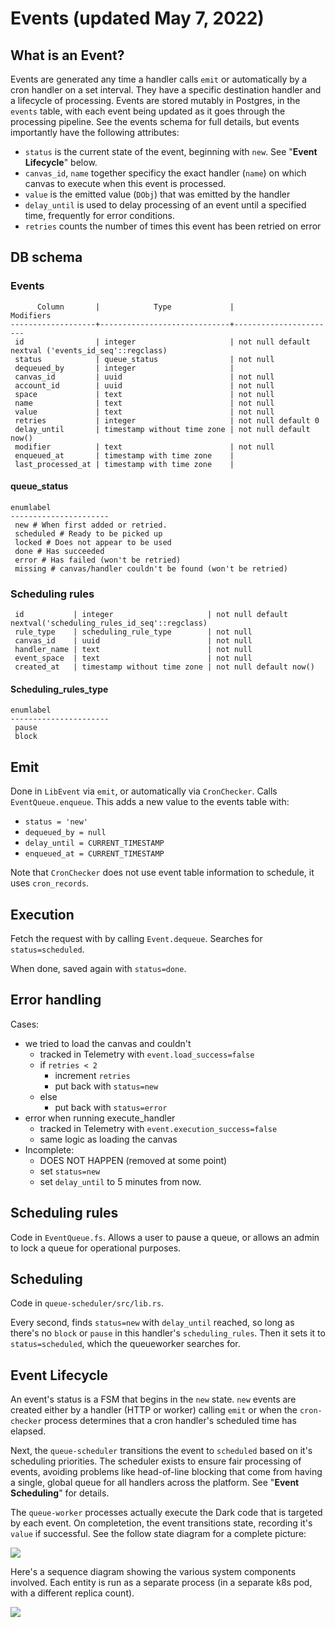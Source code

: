 # Events (updated May 7, 2022)

## What is an Event?

Events are generated any time a handler calls `emit` or automatically by a cron
handler on a set interval. They have a specific destination handler and a
lifecycle of processing. Events are stored mutably in Postgres, in the `events`
table, with each event being updated as it goes through the processing
pipeline. See the events schema for full details, but events importantly have
the following attributes:

- `status` is the current state of the event, beginning with `new`. See
  "**Event Lifecycle**" below.
- `canvas_id`, `name` together specificy the exact handler (`name`) on which
  canvas to execute when this event is processed.
- `value` is the emitted value (`DObj`) that was emitted by the handler
- `delay_until` is used to delay processing of an event until a specified time,
  frequently for error conditions.
- `retries` counts the number of times this event has been retried on error

## DB schema

### Events

```
      Column       |            Type             |                      Modifiers
-------------------+-----------------------------+-----------------------
 id                | integer                     | not null default nextval ('events_id_seq'::regclass)
 status            | queue_status                | not null
 dequeued_by       | integer                     |
 canvas_id         | uuid                        | not null
 account_id        | uuid                        | not null
 space             | text                        | not null
 name              | text                        | not null
 value             | text                        | not null
 retries           | integer                     | not null default 0
 delay_until       | timestamp without time zone | not null default now()
 modifier          | text                        | not null
 enqueued_at       | timestamp with time zone    |
 last_processed_at | timestamp with time zone    |
```

#### queue_status

```
enumlabel
----------------------
 new # When first added or retried.
 scheduled # Ready to be picked up
 locked # Does not appear to be used
 done # Has succeeded
 error # Has failed (won't be retried)
 missing # canvas/handler couldn't be found (won't be retried)
```

### Scheduling rules

```
 id           | integer                     | not null default nextval('scheduling_rules_id_seq'::regclass)
 rule_type    | scheduling_rule_type        | not null
 canvas_id    | uuid                        | not null
 handler_name | text                        | not null
 event_space  | text                        | not null
 created_at   | timestamp without time zone | not null default now()
```

#### Scheduling_rules_type

```
enumlabel
----------------------
 pause
 block
```

## Emit

Done in `LibEvent` via `emit`, or automatically via `CronChecker`. Calls
`EventQueue.enqueue`. This adds a new value to the events table with:

- `status = 'new'`
- `dequeued_by = null`
- `delay_until = CURRENT_TIMESTAMP`
- `enqueued_at = CURRENT_TIMESTAMP`

Note that `CronChecker` does not use event table information to schedule, it uses
`cron_records`.

## Execution

Fetch the request with by calling `Event.dequeue`. Searches for `status=scheduled`.

When done, saved again with `status=done`.

## Error handling

Cases:

- we tried to load the canvas and couldn't
  - tracked in Telemetry with `event.load_success=false`
  - if `retries < 2`
    - increment `retries`
    - put back with `status=new`
  - else
    - put back with `status=error`
- error when running execute_handler
  - tracked in Telemetry with `event.execution_success=false`
  - same logic as loading the canvas
- Incomplete:
  - DOES NOT HAPPEN (removed at some point)
  - set `status=new`
  - set `delay_until` to 5 minutes from now.

## Scheduling rules

Code in `EventQueue.fs`. Allows a user to pause a queue, or allows an admin to lock a
queue for operational purposes.

## Scheduling

Code in `queue-scheduler/src/lib.rs`.

Every second, finds `status=new` with `delay_until` reached, so long as there's no
`block` or `pause` in this handler's `scheduling_rules`. Then it sets it to
`status=scheduled`, which the queueworker searches for.

## Event Lifecycle

An event's status is a FSM that begins in the `new` state. `new` events are
created either by a handler (HTTP or worker) calling `emit` or when the
`cron-checker` process determines that a cron handler's scheduled time has
elapsed.

Next, the `queue-scheduler` transitions the event to `scheduled` based on it's
scheduling priorities. The scheduler exists to ensure fair processing of
events, avoiding problems like head-of-line blocking that come from having a
single, global queue for all handlers across the platform. See "**Event
Scheduling**" for details.

The `queue-worker` processes actually execute the Dark code that is targeted by
each event. On completetion, the event transitions state, recording it's
`value` if successful. See the follow state diagram for a complete picture:

![](events-fsm.png)

Here's a sequence diagram showing the various system components involved. Each
entity is run as a separate process (in a separate k8s pod, with a different
replica count).

![](events-seq.png)
